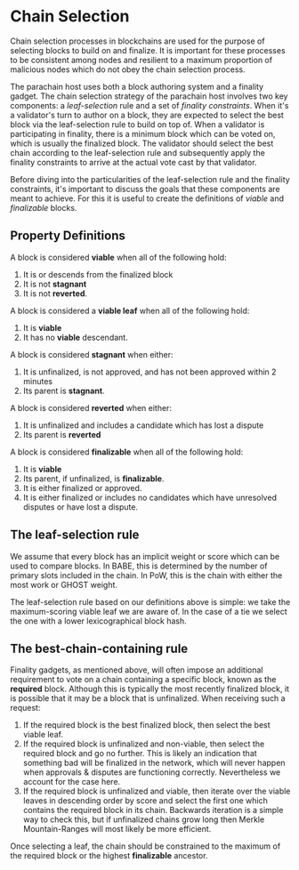 # Chain Selection

Chain selection processes in blockchains are used for the purpose of selecting blocks to build on and finalize. It is
important for these processes to be consistent among nodes and resilient to a maximum proportion of malicious nodes
which do not obey the chain selection process.

The parachain host uses both a block authoring system and a finality gadget. The chain selection strategy of the
parachain host involves two key components: a _leaf-selection_ rule and a set of _finality constraints_. When it's a
validator's turn to author on a block, they are expected to select the best block via the leaf-selection rule to build
on top of. When a validator is participating in finality, there is a minimum block which can be voted on, which is
usually the finalized block. The validator should select the best chain according to the leaf-selection rule and
subsequently apply the finality constraints to arrive at the actual vote cast by that validator.

Before diving into the particularities of the leaf-selection rule and the finality constraints, it's important to
discuss the goals that these components are meant to achieve. For this it is useful to create the definitions of
_viable_ and _finalizable_ blocks.

## Property Definitions

A block is considered **viable** when all of the following hold:
  1. It is or descends from the finalized block
  2. It is not **stagnant**
  3. It is not **reverted**.

A block is considered a **viable leaf** when all of the following hold:
  1. It is **viable**
  2. It has no **viable** descendant.

A block is considered **stagnant** when either:
  1. It is unfinalized, is not approved, and has not been approved within 2 minutes
  2. Its parent is **stagnant**.

A block is considered **reverted** when either:
  1. It is unfinalized and includes a candidate which has lost a dispute
  2. Its parent is **reverted**

A block is considered **finalizable** when all of the following hold:
  1. It is **viable**
  2. Its parent, if unfinalized, is **finalizable**.
  3. It is either finalized or approved.
  4. It is either finalized or includes no candidates which have unresolved disputes or have lost a dispute.


## The leaf-selection rule

We assume that every block has an implicit weight or score which can be used to compare blocks. In BABE, this is
determined by the number of primary slots included in the chain. In PoW, this is the chain with either the most work or
GHOST weight.

The leaf-selection rule based on our definitions above is simple: we take the maximum-scoring viable leaf we are aware
of. In the case of a tie we select the one with a lower lexicographical block hash.

## The best-chain-containing rule

Finality gadgets, as mentioned above, will often impose an additional requirement to vote on a chain containing a
specific block, known as the **required** block. Although this is typically the most recently finalized block, it is
possible that it may be a block that is unfinalized. When receiving such a request:
1. If the required block is the best finalized block, then select the best viable leaf.
2. If the required block is unfinalized and non-viable, then select the required block and go no further. This is likely
   an indication that something bad will be finalized in the network, which will never happen when approvals & disputes
   are functioning correctly. Nevertheless we account for the case here.
3. If the required block is unfinalized and viable, then iterate over the viable leaves in descending order by score and
   select the first one which contains the required block in its chain. Backwards iteration is a simple way to check
   this, but if unfinalized chains grow long then Merkle Mountain-Ranges will most likely be more efficient.

Once selecting a leaf, the chain should be constrained to the maximum of the required block or the highest
**finalizable** ancestor.
